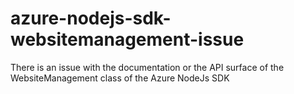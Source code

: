 # azure-nodejs-sdk-websitemanagement-issue
There is an issue with the documentation or the API surface of the WebsiteManagement class of the Azure NodeJs SDK
